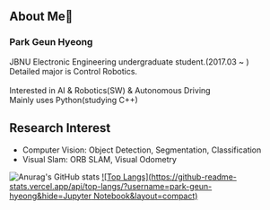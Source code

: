 ## About Me👋
### Park Geun Hyeong
JBNU Electronic Engineering undergraduate student.(2017.03 ~ )
<br>Detailed major is Control Robotics.</br>
<br>Interested in AI & Robotics(SW) & Autonomous Driving </br>
Mainly uses Python(studying C++)

## Research Interest
- Computer Vision: Object Detection, Segmentation, Classification
- Visual Slam: ORB SLAM, Visual Odometry

![Anurag's GitHub stats](https://github-readme-stats.vercel.app/api?username=park-geun-hyeong&show_icons=true&theme=radical)
[![Top Langs](https://github-readme-stats.vercel.app/api/top-langs/?username=park-geun-hyeong&hide=Jupyter Notebook&layout=compact)](https://github.com/park-geun-hyeong/github-readme-stats)
<!--
**park-geun-hyeong/park-geun-hyeong** is a ✨ _special_ ✨ repository because its `README.md` (this file) appears on your GitHub profile.

Here are some ideas to get you started:

- 🔭 I’m currently working on ...
- 🌱 I’m currently learning ...
- 👯 I’m looking to collaborate on ...
- 🤔 I’m looking for help with ...
- 💬 Ask me about ...
- 📫 How to reach me: ...
- 😄 Pronouns: ...
- ⚡ Fun fact: ...
-->
